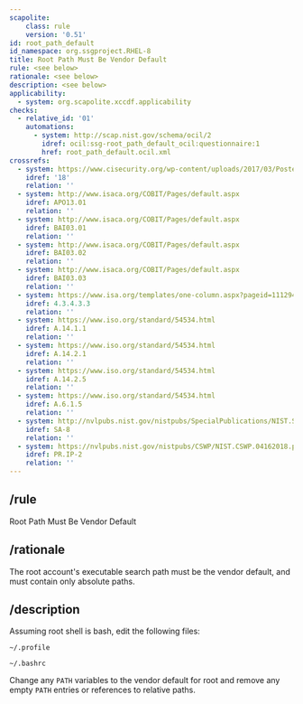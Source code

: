 ```yaml
---
scapolite:
    class: rule
    version: '0.51'
id: root_path_default
id_namespace: org.ssgproject.RHEL-8
title: Root Path Must Be Vendor Default
rule: <see below>
rationale: <see below>
description: <see below>
applicability:
  - system: org.scapolite.xccdf.applicability
checks:
  - relative_id: '01'
    automations:
      - system: http://scap.nist.gov/schema/ocil/2
        idref: ocil:ssg-root_path_default_ocil:questionnaire:1
        href: root_path_default.ocil.xml
crossrefs:
  - system: https://www.cisecurity.org/wp-content/uploads/2017/03/Poster_Winter2016_CSCs.pdf
    idref: '18'
    relation: ''
  - system: http://www.isaca.org/COBIT/Pages/default.aspx
    idref: APO13.01
    relation: ''
  - system: http://www.isaca.org/COBIT/Pages/default.aspx
    idref: BAI03.01
    relation: ''
  - system: http://www.isaca.org/COBIT/Pages/default.aspx
    idref: BAI03.02
    relation: ''
  - system: http://www.isaca.org/COBIT/Pages/default.aspx
    idref: BAI03.03
    relation: ''
  - system: https://www.isa.org/templates/one-column.aspx?pageid=111294&productId=116731
    idref: 4.3.4.3.3
    relation: ''
  - system: https://www.iso.org/standard/54534.html
    idref: A.14.1.1
    relation: ''
  - system: https://www.iso.org/standard/54534.html
    idref: A.14.2.1
    relation: ''
  - system: https://www.iso.org/standard/54534.html
    idref: A.14.2.5
    relation: ''
  - system: https://www.iso.org/standard/54534.html
    idref: A.6.1.5
    relation: ''
  - system: http://nvlpubs.nist.gov/nistpubs/SpecialPublications/NIST.SP.800-53r4.pdf
    idref: SA-8
    relation: ''
  - system: https://nvlpubs.nist.gov/nistpubs/CSWP/NIST.CSWP.04162018.pdf
    idref: PR.IP-2
    relation: ''
---
```



## /rule

Root Path Must Be Vendor Default

## /rationale

The
root account\'s executable search path must be the vendor default, and
must contain only absolute paths.

## /description

Assuming
root shell is bash, edit the following files:

``` 
~/.profile
```

``` 
~/.bashrc
```

Change any `PATH` variables to the vendor default for root and remove
any empty `PATH` entries or references to relative paths.
